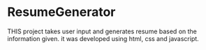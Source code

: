 # ResumeGenerator
THIS project takes user input and generates resume based on the information given. it was developed using html, css and javascript.

